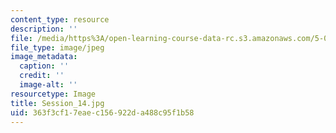 ```yaml
---
content_type: resource
description: ''
file: /media/https%3A/open-learning-course-data-rc.s3.amazonaws.com/5-07sc-biological-chemistry-i-fall-2013/363f3cf17eaec156922da488c95f1b58_Session_14.jpg
file_type: image/jpeg
image_metadata:
  caption: ''
  credit: ''
  image-alt: ''
resourcetype: Image
title: Session_14.jpg
uid: 363f3cf1-7eae-c156-922d-a488c95f1b58
---
```

